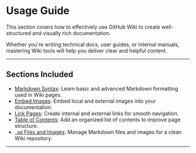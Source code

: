 # Usage Guide

This section covers how to effectively use GitHub Wiki to create well-structured and visually rich documentation.

Whether you're writing technical docs, user guides, or internal manuals, mastering Wiki tools will help you deliver clear and helpful content.

---

## Sections Included

- [Markdown Syntax](usage-markdown): Learn basic and advanced Markdown formatting used in Wiki pages.
- [Embed Images](usage-images): Embed local and external images into your documentation.
- [Link Pages](usage-link): Create internal and external links for smooth navigation.
- [Table of Contents](usage-toc): Add an organized list of contents to improve page structure.
- [`.md` Files and Images](usage-md-and-image): Manage Markdown files and images for a clean Wiki repository.

---
